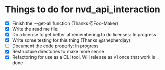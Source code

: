 # Things to do for nvd_api_interaction  
- [x] Finish the --get-all function (Thanks @Foo-Maker)  
- [x] Write the read me file:  
- [x] Do a license to get better at remembering to do licenses: In progress  
- [x] Write some testing for this thing (Thanks @shepherdjay)  
- [ ] Document the code properly: In progress  
- [x] Restructure directories to make more sense  
- [x] Refactoring for use as a CLI tool. Will release as v1 once that work is done
